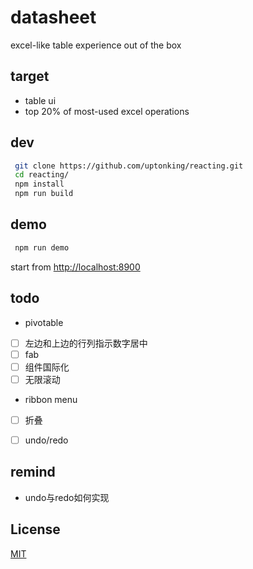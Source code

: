 # datasheet  
excel-like table experience out of the box  

## target

- table ui
- top 20% of most-used excel operations

## dev 
```sh
 git clone https://github.com/uptonking/reacting.git
 cd reacting/
 npm install
 npm run build
```

## demo
```sh
 npm run demo
```

start from [http://localhost:8900](http://localhost:8900)

## todo

- pivotable
- [ ] 左边和上边的行列指示数字居中  
- [ ] fab  
- [ ] 组件国际化  
- [ ] 无限滚动
  
- ribbon menu
- [ ] 折叠

- [ ] undo/redo

## remind

- undo与redo如何实现  

## License

[MIT](http://opensource.org/licenses/MIT)




